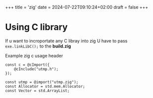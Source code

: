 +++
title = 'zig'
date = 2024-07-22T09:10:24+02:00
draft = false
+++

    
# Using C library 

If u want to incroportate any C libray into zig 
U have to pass `exe.linkLibC();` to the **build.zig**


Example  zig c usage header 

```zig
const c = @cImport({
    @cInclude("utmp.h");
});

const utmp = @import("utmp.zig");
const Allocator = std.mem.Allocator;
const Vector = std.ArrayList;
```
